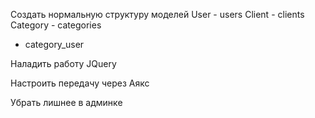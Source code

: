 Создать нормальную структуру моделей
User - users
Client - clients
Category - categories
- category_user

Наладить работу JQuery

Настроить передачу через Аякс

Убрать лишнее в админке